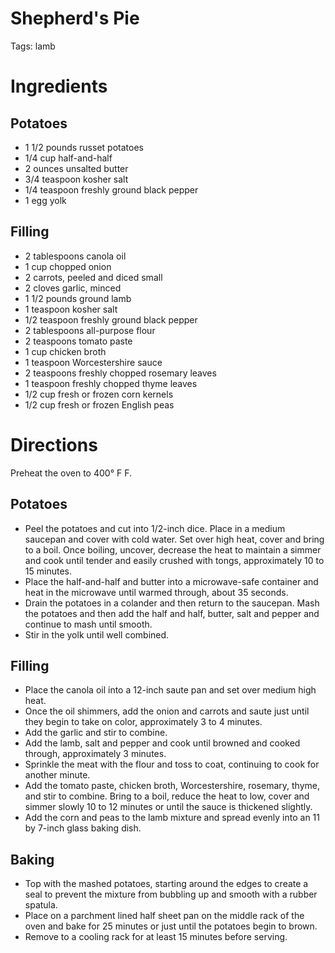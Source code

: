 # Shepherd's Pie

Tags: lamb

# Ingredients

## Potatoes

- 1 1/2 pounds russet potatoes
- 1/4 cup half-and-half
- 2 ounces unsalted butter
- 3/4 teaspoon kosher salt
- 1/4 teaspoon freshly ground black pepper
- 1 egg yolk

## Filling

- 2 tablespoons canola oil
- 1 cup chopped onion
- 2 carrots, peeled and diced small
- 2 cloves garlic, minced
- 1 1/2 pounds ground lamb
- 1 teaspoon kosher salt
- 1/2 teaspoon freshly ground black pepper
- 2 tablespoons all-purpose flour
- 2 teaspoons tomato paste
- 1 cup chicken broth
- 1 teaspoon Worcestershire sauce
- 2 teaspoons freshly chopped rosemary leaves
- 1 teaspoon freshly chopped thyme leaves
- 1/2 cup fresh or frozen corn kernels
- 1/2 cup fresh or frozen English peas

# Directions

Preheat the oven to 400° F F.

## Potatoes

- Peel the potatoes and cut into 1/2-inch dice. Place in a medium saucepan and cover with cold water. Set over high heat, cover and bring to a boil. Once boiling, uncover, decrease the heat to maintain a simmer and cook until tender and easily crushed with tongs, approximately 10 to 15 minutes.
- Place the half-and-half and butter into a microwave-safe container and heat in the microwave until warmed through, about 35 seconds.
- Drain the potatoes in a colander and then return to the saucepan. Mash the potatoes and then add the half and half, butter, salt and pepper and continue to mash until smooth.
- Stir in the yolk until well combined.

## Filling

- Place the canola oil into a 12-inch saute pan and set over medium high heat.
- Once the oil shimmers, add the onion and carrots and saute just until they begin to take on color, approximately 3 to 4 minutes.
- Add the garlic and stir to combine.
- Add the lamb, salt and pepper and cook until browned and cooked through, approximately 3 minutes.
- Sprinkle the meat with the flour and toss to coat, continuing to cook for another minute.
- Add the tomato paste, chicken broth, Worcestershire, rosemary, thyme, and stir to combine. Bring to a boil, reduce the heat to low, cover and simmer slowly 10 to 12 minutes or until the sauce is thickened slightly.
- Add the corn and peas to the lamb mixture and spread evenly into an 11 by 7-inch glass baking dish.

## Baking

- Top with the mashed potatoes, starting around the edges to create a seal to prevent the mixture from bubbling up and smooth with a rubber spatula.
- Place on a parchment lined half sheet pan on the middle rack of the oven and bake for 25 minutes or just until the potatoes begin to brown.
- Remove to a cooling rack for at least 15 minutes before serving.